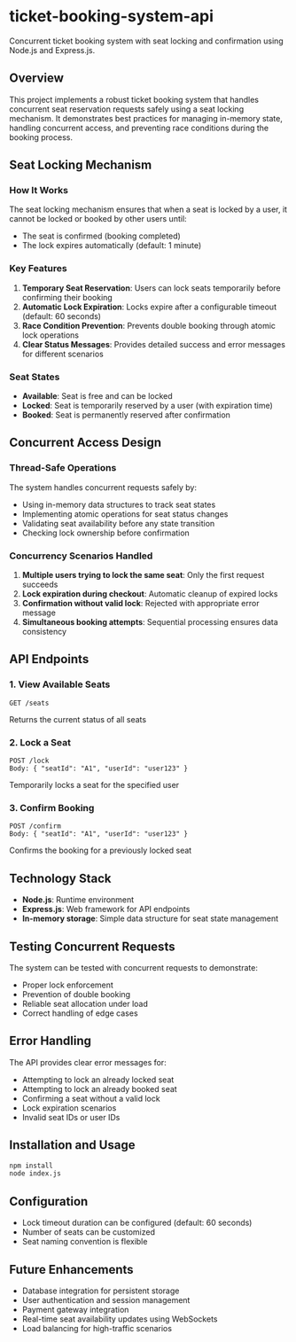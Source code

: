 # ticket-booking-system-api
Concurrent ticket booking system with seat locking and confirmation using Node.js and Express.js.

## Overview
This project implements a robust ticket booking system that handles concurrent seat reservation requests safely using a seat locking mechanism. It demonstrates best practices for managing in-memory state, handling concurrent access, and preventing race conditions during the booking process.

## Seat Locking Mechanism

### How It Works
The seat locking mechanism ensures that when a seat is locked by a user, it cannot be locked or booked by other users until:
- The seat is confirmed (booking completed)
- The lock expires automatically (default: 1 minute)

### Key Features
1. **Temporary Seat Reservation**: Users can lock seats temporarily before confirming their booking
2. **Automatic Lock Expiration**: Locks expire after a configurable timeout (default: 60 seconds)
3. **Race Condition Prevention**: Prevents double booking through atomic lock operations
4. **Clear Status Messages**: Provides detailed success and error messages for different scenarios

### Seat States
- **Available**: Seat is free and can be locked
- **Locked**: Seat is temporarily reserved by a user (with expiration time)
- **Booked**: Seat is permanently reserved after confirmation

## Concurrent Access Design

### Thread-Safe Operations
The system handles concurrent requests safely by:
- Using in-memory data structures to track seat states
- Implementing atomic operations for seat status changes
- Validating seat availability before any state transition
- Checking lock ownership before confirmation

### Concurrency Scenarios Handled
1. **Multiple users trying to lock the same seat**: Only the first request succeeds
2. **Lock expiration during checkout**: Automatic cleanup of expired locks
3. **Confirmation without valid lock**: Rejected with appropriate error message
4. **Simultaneous booking attempts**: Sequential processing ensures data consistency

## API Endpoints

### 1. View Available Seats
```
GET /seats
```
Returns the current status of all seats

### 2. Lock a Seat
```
POST /lock
Body: { "seatId": "A1", "userId": "user123" }
```
Temporarily locks a seat for the specified user

### 3. Confirm Booking
```
POST /confirm
Body: { "seatId": "A1", "userId": "user123" }
```
Confirms the booking for a previously locked seat

## Technology Stack
- **Node.js**: Runtime environment
- **Express.js**: Web framework for API endpoints
- **In-memory storage**: Simple data structure for seat state management

## Testing Concurrent Requests
The system can be tested with concurrent requests to demonstrate:
- Proper lock enforcement
- Prevention of double booking
- Reliable seat allocation under load
- Correct handling of edge cases

## Error Handling
The API provides clear error messages for:
- Attempting to lock an already locked seat
- Attempting to lock an already booked seat
- Confirming a seat without a valid lock
- Lock expiration scenarios
- Invalid seat IDs or user IDs

## Installation and Usage
```bash
npm install
node index.js
```

## Configuration
- Lock timeout duration can be configured (default: 60 seconds)
- Number of seats can be customized
- Seat naming convention is flexible

## Future Enhancements
- Database integration for persistent storage
- User authentication and session management
- Payment gateway integration
- Real-time seat availability updates using WebSockets
- Load balancing for high-traffic scenarios
